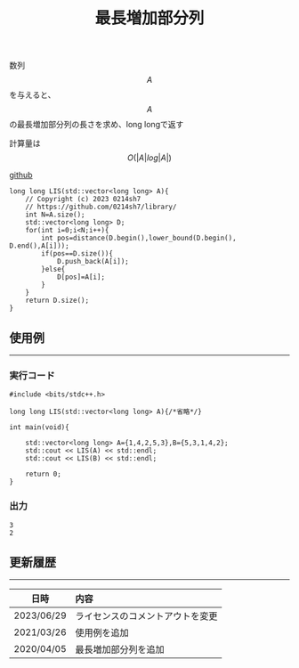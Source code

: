 ﻿---
title: "最長増加部分列"
permalink: /posts/lis
writer: 0214sh7
layout: library
---

数列$$A$$を与えると、$$A$$の最長増加部分列の長さを求め、long longで返す


計算量は$$Ο(\vert A \vert log \vert A \vert)$$

[github](https://github.com/0214sh7/procon-library/blob/master/algorithm/longest%20increasing%20subsequence.cpp)

```
long long LIS(std::vector<long long> A){
    // Copyright (c) 2023 0214sh7
    // https://github.com/0214sh7/library/
    int N=A.size();
    std::vector<long long> D;
    for(int i=0;i<N;i++){
        int pos=distance(D.begin(),lower_bound(D.begin(), D.end(),A[i]));
        if(pos==D.size()){
            D.push_back(A[i]);
        }else{
            D[pos]=A[i];
        }
    }
    return D.size();
}
```

## 使用例
***

### 実行コード
```
#include <bits/stdc++.h>

long long LIS(std::vector<long long> A){/*省略*/}

int main(void){
    
    std::vector<long long> A={1,4,2,5,3},B={5,3,1,4,2};
    std::cout << LIS(A) << std::endl;
    std::cout << LIS(B) << std::endl;
    
    return 0;
}
```

### 出力
```
3
2
```


## 更新履歴
***

| 日時 | 内容 |
| :---: | :--- |
| 2023/06/29 | ライセンスのコメントアウトを変更 |
| 2021/03/26 | 使用例を追加 |
| 2020/04/05 | 最長増加部分列を追加 |